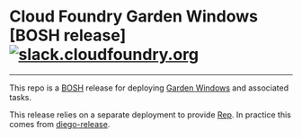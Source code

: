 # Cloud Foundry Garden Windows [BOSH release] [![slack.cloudfoundry.org](https://slack.cloudfoundry.org/badge.svg)](https://slack.cloudfoundry.org)

----
This repo is a [BOSH](https://github.com/cloudfoundry/bosh) release for
deploying [Garden Windows](https://github.com/cloudfoundry/garden-windows) and associated tasks.

This release relies on a separate deployment to provide
[Rep](https://github.com/cloudfoundry/rep). In practice this comes from [diego-release](https://github.com/cloudfoundry/diego-release).
